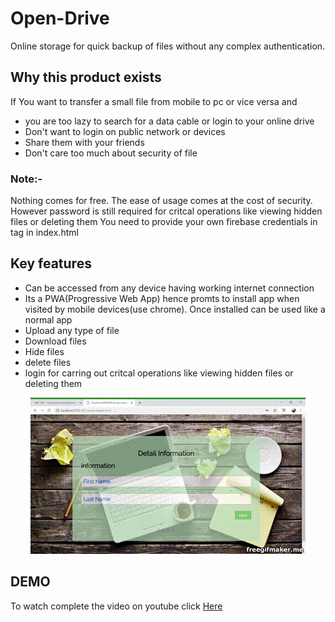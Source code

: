 # Open-Drive
Online storage for quick backup of files without any complex authentication. 

## Why this product exists
If You want to transfer a small file from mobile to pc or vice versa and 
- you are too lazy to search for a data cable or login to your online drive
- Don't want to login on public network or devices
- Share them with your friends 
- Don't care too much about security of file

### Note:-
Nothing comes for free. The ease of usage comes at the cost of security.
However password is still required for critcal operations like viewing hidden files or deleting them 
You need to provide your own firebase credentials in <head> tag in index.html 

## Key features
- Can be accessed from any device having working internet connection
- Its a PWA(Progressive Web App) hence promts to install app when visited by mobile devices(use chrome). Once installed can be used like a normal app
- Upload any type of file
- Download files
- Hide files
- delete files
- login for carring out critcal operations like viewing hidden files or deleting them 

<p align="center">
  <img alt="Application Form" src="https://github.com/92ganesh/Recruit.me/blob/master/student%20form.gif">
</p>


## DEMO
To watch complete the video on youtube click [Here](https://www.youtube.com/watch?v=GYIaZrkYR9w "Here")
